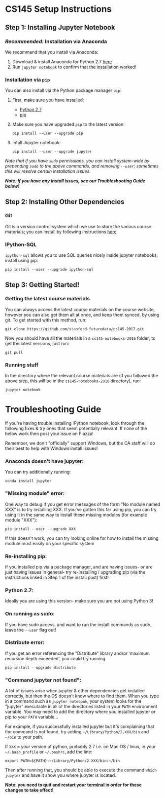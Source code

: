 # CS145 Setup Instructions

## Step 1: Installing Jupyter Notebook

### _Recommended:_ Installation via Anaconda
We recommend that you install via Anaconda:

1. Download & install Anaconda for Python 2.7 [here](https://www.continuum.io/downloads)
2. Run `jupyter notebook` to confirm that the installation worked!


### Installation via `pip`
You can also install via the Python package manager `pip`:

1. First, make sure you have installed:
	* [Python 2.7](https://www.python.org/about/gettingstarted/)
	* [pip](https://pip.pypa.io/en/stable/installing/)

1. Make sure you have upgraded `pip` to the latest version:
	
	```
	pip install --user --upgrade pip
	```

2. Intall Jupyter notebook:
	
	```
	pip install --user --upgrade jupyter
	```

_Note that if you have `sudo` permissions, you can install system-wide by prepending `sudo` to the above commands, and removing `--user`; sometimes this will resolve certain installation issues._

**_Note: If you have any install issues, see our Troubleshooting Guide below!_**


## Step 2: Installing Other Dependencies

### Git
Git is a version control system which we use to store the various course materials; you can install by following instructions [here](https://git-scm.com/downloads)

### IPython-SQL
`ipython-sql` allows you to use SQL queries nicely inside jupyter notebooks; install using pip:

```
pip install --user --upgrade ipython-sql
```


## Step 3: Getting Started!

### Getting the latest course materials
You can always access the latest course materials on the course website, however you can also get them all at once, and keep them synced, by using git.  To get started with this method, run:

```
git clone https://github.com/stanford-futuredata/cs145-2017.git
```

Now you should have all the materials in a `cs145-notebooks-2016` folder; to get the latest versions, just run:

```
git pull
```

### Running stuff
In the directory where the relevant course materials are (if you followed the above step, this will be in the `cs145-notebooks-2016` directory), run:

```
jupyter notebook
```

# Troubleshooting Guide
 
If you're having trouble installing IPython notebook, look through the following fixes & try ones that seem potentially relevant.  If none of the below work then post your issue on Piazza!
 
Remember, we don't "officially" support Windows, but the CA staff will do their best to help with Windows install issues!

### Anaconda doesn't have jupyter:

You can try additionally running:

```
conda install jupyter
```
 
### "Missing module" error:
One way to debug if you get error messages of the form "No module named XXX" is to try installing XXX.  If you've gotten this far using pip, you can try using it in the same way to install these missing modules (for example module "XXX"):

```
pip install --user --upgrade XXX 
```

If this doesn't work, you can try looking online for how to install the missing module most easily on your specific system
 
### Re-installing pip: 
If you installed pip via a package manager, and are having issues- or are just having issues in general- try re-installing / upgrading pip (via the instructions linked in Step 1 of the install post) first!
 
### Python 2.7:
Ideally you are using this version- make sure you are not using Python 3!
 
### On running as sudo:
If you have sudo access, and want to run the install commands as sudo, leave the `--user` flag out!
 
### Distribute error:
If you get an error referencing the "Distribute" library and/or 'maximum recursion depth exceeded', you could try running

```
pip install --upgrade distribute
```
 
### "Command jupyter not found":
A lot of issues arise when jupyter & other dependencies get installed correctly, but then the OS doesn't know where to find them.  When you type in a command such as `jupyter notebook`, your system looks for the "jupyter" executable in all of the directories listed in your `PATH` environment variable.  You may need to add the directory where you installed jupyter or pip to your `PATH` variable...
 
For example, if you successfully installed jupyter but it's complaining that the command is not found, try adding `~/Library/Python/2.XXX/bin` and `~/bin` to your path.

If `XXX` = your version of python, probably 2.7 i.e. on Mac OS / linux, in your `~/.bash_profile` or `~/.bashrc`, add the line:

```
export PATH=${PATH}:~/Library/Python/2.XXX/bin:~/bin
```

Then after running that, you should be able to execute the command `which jupyter` and have it show you where jupyter is located.

**Note: you need to quit and restart your terminal in order for these changes to take effect!**
